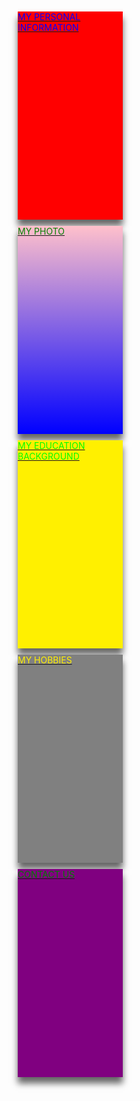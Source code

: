 
<html lang="en">
<!-- my in-line css code-->
<style>
<!-- the main div -->
.container{
   width: 100%;
   height: auto;
   } 
.bio {
background-color: red;
width:33.33%;
height:333px;
color:blue;
margin: 10px;
bottom: 10px;
box-shadow:0px 10px 10px rgba(0,0,0,0.6);   
   } 
.bio:hover{
background-color:green;
}
.education{
background-color: #fff000;
color:#00ff00;
width:33.33%;
height:333px;
margin: 10px; 
bottom: 10px;   
box-shadow:0px 10px 10px rgba(0,0,0,0.6);   
}
.education:hover{
background-color:pink;
}
.hobbies{
background-color: gray;
color:#fff000;
width:33.33%;
height:333px;
margin: 10px;
bottom: 10px;
box-shadow:0px 10px 10px rgba(0,0,0,0.6);   
}
.hobbies:hover{
background-color:chocolate;
}
.contact{
background-color: purple;
color:green;
width:33.33%;
height:333px;
margin: 10px;
bottom: 10px;   
box-shadow:0px 10px 10px rgba(0,0,0,0.6);   
}
.contact:hover{
background-color:#000;
}
.photo{
background: linear-gradient(pink,blue);
color:green;
width:33.33%;
height:333px;
margin: 10px;
bottom: 10px;   
box-shadow:0px 10px 10px rgba(0,0,0,0.6);
}
.photo:hover{
background:gray;
}

</style>
<!-- the heading -->
<head>
   <meta charset="UTF-8">
   <link rel="shortcut icon" type="image/png" href="https://media-exp2.licdn.com/dms/image/C5603AQEjlsgLPej7wA/profile-displayphoto-shrink_200_200/0/1624454506617?e=2147483647&v=beta&t=0vVF6Jpprc4wJWm1BXVWp_OyJB-Kv1D9eGKx4Pd_big">
</head>
<!-- the body -->
<body>
<!-- this div is the main div container -->
<div class="container">
<!-- the children div begin from here -->
<a href="https://emiblezz.github.io/my-Bio-Data/">

<div class="bio">
<h>MY PERSONAL INFORMATION</h>
</div>
</a>

<a href="https://emiblezz.github.io/my-photo/">
<div class="photo">
<h>MY PHOTO</h>
</div>
</a>
   
<a href="https://emiblezz.github.io/my-education/">
<div class="education">
<h>MY EDUCATION BACKGROUND</h>
</div>
</a>
      
<a href="https://emiblezz.github.io/hobbies/">
<div class="hobbies">
<h>MY HOBBIES</h>
</div>
</a>
        
<a href="https://emiblezz.github.io/CONTACTS-FORM/">
<div class="contact">
<h>CONTACT US</h>
</div>
</a>
            
</div>
</body>
</html>
